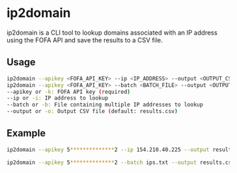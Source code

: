 # ip2domain

ip2domain is a CLI tool to lookup domains associated with an IP address using the FOFA API and save the results to a CSV file.

## Usage

```sh
ip2domain --apikey <FOFA_API_KEY> --ip <IP_ADDRESS> --output <OUTPUT_CSV_FILE>
ip2domain --apikey <FOFA_API_KEY> --batch <BATCH_FILE> --output <OUTPUT_CSV_FILE>
--apikey or -k: FOFA API key (required)
--ip or -i: IP address to lookup
--batch or -b: File containing multiple IP addresses to lookup
--output or -o: Output CSV file (default: results.csv)
````

## Example

```sh
ip2domain --apikey 5**************2 --ip 154.210.40.225 --output results.csv

ip2domain --apikey 5**************2 --batch ips.txt --output results.csv

```
